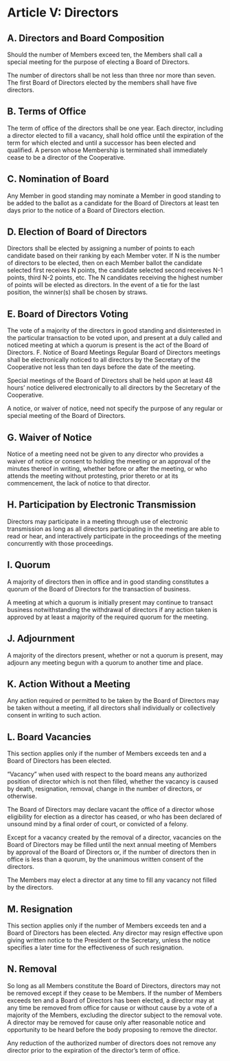 # Article V: Directors

## A. Directors and Board Composition

Should the number of Members exceed ten, the Members shall call a special meeting for the purpose of electing a Board of Directors.

The number of directors shall be not less than three nor more than seven. The first Board of Directors elected by the members shall have five directors.

## B. Terms of Office

The term of office of the directors shall be one year. Each director, including a director elected to fill a vacancy, shall hold office until the expiration of the term for which elected and until a successor has been elected and qualified. A person whose Membership is terminated shall immediately cease to be a director of the Cooperative.

## C. Nomination of Board

Any Member in good standing may nominate a Member in good standing to be added to the ballot as a candidate for the Board of Directors at least ten days prior to the notice of a Board of Directors election.

## D. Election of Board of Directors

Directors shall be elected by assigning a number of points to each candidate based on their ranking by each Member voter. If N is the number of directors to be elected, then on each Member ballot the candidate selected first receives N points, the candidate selected second receives N-1 points, third N-2 points, etc. The N candidates receiving the highest number of points will be elected as directors. In the event of a tie for the last position, the winner(s) shall be chosen by straws.

## E. Board of Directors Voting

The vote of a majority of the directors in good standing and disinterested in the particular transaction to be voted upon, and present at a duly called and noticed meeting at which a quorum is present is the act of the Board of Directors.
F. Notice of Board Meetings
Regular Board of Directors meetings shall be electronically noticed to all directors by the Secretary of the Cooperative not less than ten days before the date of the meeting.

Special meetings of the Board of Directors shall be held upon at least 48 hours’ notice delivered electronically to all directors by the Secretary of the Cooperative.

A notice, or waiver of notice, need not specify the purpose of any regular or special meeting of the Board of Directors.

## G. Waiver of Notice

Notice of a meeting need not be given to any director who provides a waiver of notice or consent to holding the meeting or an approval of the minutes thereof in writing, whether before or after the meeting, or who attends the meeting without protesting, prior thereto or at its commencement, the lack of notice to that director.

## H. Participation by Electronic Transmission

Directors may participate in a meeting through use of electronic transmission as long as all directors participating in the meeting are able to read or hear, and interactively participate in the proceedings of the meeting concurrently with those proceedings.

## I. Quorum

A majority of directors then in office and in good standing constitutes a quorum of the Board of Directors for the transaction of business.

A meeting at which a quorum is initially present may continue to transact business notwithstanding the withdrawal of directors if any action taken is approved by at least a majority of the required quorum for the meeting.

## J. Adjournment

A majority of the directors present, whether or not a quorum is present, may adjourn any meeting begun with a quorum to another time and place.

## K. Action Without a Meeting

Any action required or permitted to be taken by the Board of Directors may be taken without a meeting, if all directors shall individually or collectively consent in writing to such action.

## L. Board Vacancies

This section applies only if the number of Members exceeds ten and a Board of Directors has been elected.

“Vacancy” when used with respect to the board means any authorized position of director which is not then filled, whether the vacancy is caused by death, resignation, removal, change in the number of directors, or otherwise.

The Board of Directors may declare vacant the office of a director whose eligibility for election as a director has ceased, or who has been declared of unsound mind by a final order of court, or convicted of a felony.

Except for a vacancy created by the removal of a director, vacancies on the Board of Directors may be filled until the next annual meeting of Members by approval of the Board of Directors or, if the number of directors then in office is less than a quorum, by the unanimous written consent of the directors.

The Members may elect a director at any time to fill any vacancy not filled by the directors.

## M. Resignation

This section applies only if the number of Members exceeds ten and a Board of Directors has been elected. Any director may resign effective upon giving written notice to the President or the Secretary, unless the notice specifies a later time for the effectiveness of such resignation.

## N. Removal

So long as all Members constitute the Board of Directors, directors may not be removed except if they cease to be Members. If the number of Members exceeds ten and a Board of Directors has been elected, a director may at any time be removed from office for cause or without cause by a vote of a majority of the Members, excluding the director subject to the removal vote. A director may be removed for cause only after reasonable notice and opportunity to be heard before the body proposing to remove the director.

Any reduction of the authorized number of directors does not remove any director prior to the expiration of the director’s term of office.
